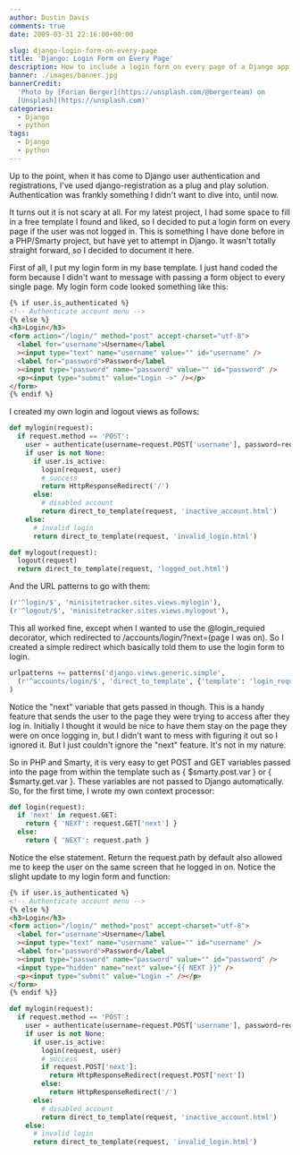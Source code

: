 ```yaml
---
author: Dustin Davis
comments: true
date: 2009-03-31 22:16:00+00:00

slug: django-login-form-on-every-page
title: 'Django: Login Form on Every Page'
description: How to include a login form on every page of a Django app
banner: ./images/banner.jpg
bannerCredit:
  'Photo by [Forian Berger](https://unsplash.com/@bergerteam) on
  [Unsplash](https://unsplash.com)'
categories:
  - Django
  - python
tags:
  - Django
  - python
---
```


Up to the point, when it has come to Django user authentication and
registrations, I've used django-registration as a plug and play solution.
Authentication was frankly something I didn't want to dive into, until now.

It turns out it is not scary at all. For my latest project, I had some space to
fill in a free template I found and liked, so I decided to put a login form on
every page if the user was not logged in. This is something I have done before
in a PHP/Smarty project, but have yet to attempt in Django. It wasn't totally
straight forward, so I decided to document it here.

First of all, I put my login form in my base template. I just hand coded the
form because I didn't want to message with passing a form object to every single
page. My login form code looked something like this:

```html
{% if user.is_authenticated %}
<!-- Authenticate account menu -->
{% else %}
<h3>Login</h3>
<form action="/login/" method="post" accept-charset="utf-8">
  <label for="username">Username</label
  ><input type="text" name="username" value="" id="username" />
  <label for="password">Password</label
  ><input type="password" name="password" value="" id="password" />
  <p><input type="submit" value="Login ->" /></p>
</form>
{% endif %}
```

I created my own login and logout views as follows:

```python
def mylogin(request):
  if request.method == 'POST':
    user = authenticate(username=request.POST['username'], password=request.POST['password'])
    if user is not None:
      if user.is_active:
        login(request, user)
        # success
        return HttpResponseRedirect('/')
      else:
        # disabled account
        return direct_to_template(request, 'inactive_account.html')
    else:
      # invalid login
      return direct_to_template(request, 'invalid_login.html')

def mylogout(request):
  logout(request)
  return direct_to_template(request, 'logged_out.html')
```

And the URL patterns to go with them:

```python
(r'^login/$', 'minisitetracker.sites.views.mylogin'),
(r'^logout/$', 'minisitetracker.sites.views.mylogout'),
```

This all worked fine, except when I wanted to use the @login_requied decorator,
which redirected to /accounts/login/?next=(page I was on). So I created a simple
redirect which basically told them to use the login form to login.

```python
urlpatterns += patterns('django.views.generic.simple',
  (r'^accounts/login/$', 'direct_to_template', {'template': 'login_required.html'}),
)
```

Notice the "next" variable that gets passed in though. This is a handy feature
that sends the user to the page they were trying to access after they log in.
Initially I thought it would be nice to have them stay on the page they were on
once logging in, but I didn't want to mess with figuring it out so I ignored it.
But I just couldn't ignore the "next" feature. It's not in my nature.

So in PHP and Smarty, it is very easy to get POST and GET variables passed into
the page from within the template such as {
$smarty.post.var } or { $smarty.get.var }. These variables are not passed to
Django automatically. So, for the first time, I wrote my own context processor:

```python
def login(request):
  if 'next' in request.GET:
    return { 'NEXT': request.GET['next'] }
  else:
    return { 'NEXT': request.path }
```

Notice the else statement. Return the request.path by default also allowed me to
keep the user on the same screen that he logged in on. Notice the slight update
to my login form and function:

```html
{% if user.is_authenticated %}
<!-- Authenticate account menu -->
{% else %}
<h3>Login</h3>
<form action="/login/" method="post" accept-charset="utf-8">
  <label for="username">Username</label
  ><input type="text" name="username" value="" id="username" />
  <label for="password">Password</label
  ><input type="password" name="password" value="" id="password" />
  <input type="hidden" name="next" value="{{ NEXT }}" />
  <p><input type="submit" value="Login →" /></p>
</form>
{% endif %}}
```

```python
def mylogin(request):
  if request.method == 'POST':
    user = authenticate(username=request.POST['username'], password=request.POST['password'])
    if user is not None:
      if user.is_active:
        login(request, user)
        # success
        if request.POST['next']:
          return HttpResponseRedirect(request.POST['next'])
        else:
          return HttpResponseRedirect('/')
      else:
        # disabled account
        return direct_to_template(request, 'inactive_account.html')
    else:
      # invalid login
      return direct_to_template(request, 'invalid_login.html')
```
